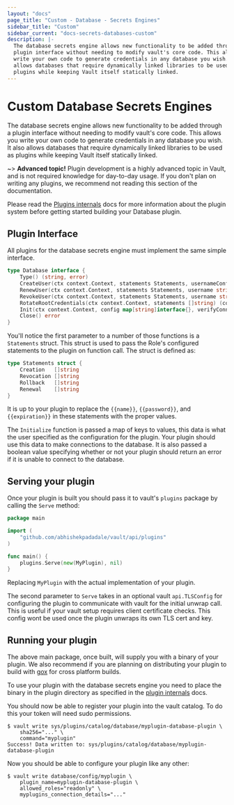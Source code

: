 ```yaml
---
layout: "docs"
page_title: "Custom - Database - Secrets Engines"
sidebar_title: "Custom"
sidebar_current: "docs-secrets-databases-custom"
description: |-
  The database secrets engine allows new functionality to be added through a
  plugin interface without needing to modify vault's core code. This allows you
  write your own code to generate credentials in any database you wish. It also
  allows databases that require dynamically linked libraries to be used as
  plugins while keeping Vault itself statically linked.
---
```


# Custom Database Secrets Engines

The database secrets engine allows new functionality to be added through a
plugin interface without needing to modify vault's core code. This allows you
write your own code to generate credentials in any database you wish. It also
allows databases that require dynamically linked libraries to be used as plugins
while keeping Vault itself statically linked.

~> **Advanced topic!** Plugin development is a highly advanced topic in Vault,
and is not required knowledge for day-to-day usage. If you don't plan on writing
any plugins, we recommend not reading this section of the documentation.

Please read the [Plugins internals](/docs/internals/plugins.html) docs for more
information about the plugin system before getting started building your
Database plugin.

## Plugin Interface

All plugins for the database secrets engine must implement the same simple interface.

```go
type Database interface {
	Type() (string, error)
	CreateUser(ctx context.Context, statements Statements, usernameConfig UsernameConfig, expiration time.Time) (username string, password string, err error)
	RenewUser(ctx context.Context, statements Statements, username string, expiration time.Time) error
	RevokeUser(ctx context.Context, statements Statements, username string) error
	RotateRootCredentials(ctx context.Context, statements []string) (config map[string]interface{}, err error)
	Init(ctx context.Context, config map[string]interface{}, verifyConnection bool) (saveConfig map[string]interface{}, err error)
	Close() error
}
```

You'll notice the first parameter to a number of those functions is a
`Statements` struct. This struct is used to pass the Role's configured
statements to the plugin on function call. The struct is defined as:

```go
type Statements struct {
	Creation   []string
	Revocation []string
	Rollback   []string
	Renewal    []string
}
```

It is up to your plugin to replace the `{{name}}`, `{{password}}`, and
`{{expiration}}` in these statements with the proper values.

The `Initialize` function is passed a map of keys to values, this data is what the
user specified as the configuration for the plugin. Your plugin should use this
data to make connections to the database. It is also passed a boolean value
specifying whether or not your plugin should return an error if it is unable to
connect to the database.

## Serving your plugin

Once your plugin is built you should pass it to vault's `plugins` package by
calling the `Serve` method:

```go
package main

import (
    "github.com/abhishekpadadale/vault/api/plugins"
)

func main() {
    plugins.Serve(new(MyPlugin), nil)
}
```

Replacing `MyPlugin` with the actual implementation of your plugin.

The second parameter to `Serve` takes in an optional vault `api.TLSConfig` for
configuring the plugin to communicate with vault for the initial unwrap call.
This is useful if your vault setup requires client certificate checks. This
config wont be used once the plugin unwraps its own TLS cert and key.

## Running your plugin

The above main package, once built, will supply you with a binary of your
plugin. We also recommend if you are planning on distributing your plugin to
build with [gox](https://github.com/mitchellh/gox) for cross platform builds.

To use your plugin with the database secrets engine you need to place the binary in the
plugin directory as specified in the [plugin internals](/docs/internals/plugins.html) docs.

You should now be able to register your plugin into the vault catalog. To do
this your token will need sudo permissions.

```text
$ vault write sys/plugins/catalog/database/myplugin-database-plugin \
    sha256="..." \
    command="myplugin"
Success! Data written to: sys/plugins/catalog/database/myplugin-database-plugin
```

Now you should be able to configure your plugin like any other:

```text
$ vault write database/config/myplugin \
    plugin_name=myplugin-database-plugin \
    allowed_roles="readonly" \
    myplugins_connection_details="..."
```
